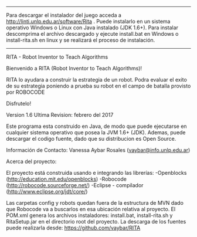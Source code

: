 ***
Para descargar el instalador del juego acceda a http://linti.unlp.edu.ar/software/Rita . Puede instalarlo en un sistema operativo Windows o Linux con Java instalado (JDK 1.6+). Para instalar descomprima el archivo descargado y ejecute install.bat en Windows o install-rita.sh en linux y se realizará el proceso de instalación.  
***

RITA - Robot Inventor to Teach Algorithms

Bienvenido a RITA (Robot Inventor to Teach Algorithms)!

RITA lo ayudara a construir la estrategia de un robot. 
Podra evaluar el exito de su estrategia poniendo a prueba 
su robot en el campo de batalla provisto por ROBOCODE

Disfrutelo!


Version 1.6
Ultima Revision: febrero del 2017

Este programa esta construido en Java, de modo que puede 
ejecutarse en cualquier sistema operativo que posea la JVM 1.6+ (JDK). 
Ademas, puede descargar el codigo fuente, dado que su distribucion es Open Source.

Información de Contacto:
Vanessa Aybar Rosales (vaybar@info.unlp.edu.ar)

Acerca del proyecto:

El proyecto está construida usando e integrando las librerías:
-Openblocks (http://education.mit.edu/openblocks)
-Robocode (http://robocode.sourceforge.net/)
-Eclipse - compilador (http://www.eclipse.org/jdt/core/)

Las carpetas config y robots quedan fuera de la estructura de MVN dado que Robocode va a buscarlos en esa ubicación relativa al proyecto.
El POM.xml genera los archivos instaladores: install.bat, install-rita.sh y RitaSetup.jar en el directorio root del proyecto.
La descarga de los fuentes puede realizarla desde:
 https://github.com/vaybar/RITA 
